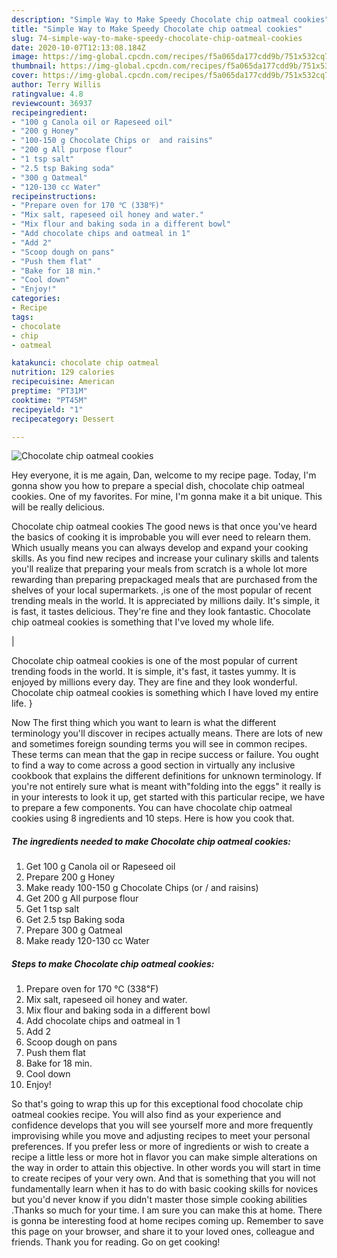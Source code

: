 ```yaml
---
description: "Simple Way to Make Speedy Chocolate chip oatmeal cookies"
title: "Simple Way to Make Speedy Chocolate chip oatmeal cookies"
slug: 74-simple-way-to-make-speedy-chocolate-chip-oatmeal-cookies
date: 2020-10-07T12:13:08.184Z
image: https://img-global.cpcdn.com/recipes/f5a065da177cdd9b/751x532cq70/chocolate-chip-oatmeal-cookies-recipe-main-photo.jpg
thumbnail: https://img-global.cpcdn.com/recipes/f5a065da177cdd9b/751x532cq70/chocolate-chip-oatmeal-cookies-recipe-main-photo.jpg
cover: https://img-global.cpcdn.com/recipes/f5a065da177cdd9b/751x532cq70/chocolate-chip-oatmeal-cookies-recipe-main-photo.jpg
author: Terry Willis
ratingvalue: 4.8
reviewcount: 36937
recipeingredient:
- "100 g Canola oil or Rapeseed oil"
- "200 g Honey"
- "100-150 g Chocolate Chips or  and raisins"
- "200 g All purpose flour"
- "1 tsp salt"
- "2.5 tsp Baking soda"
- "300 g Oatmeal"
- "120-130 cc Water"
recipeinstructions:
- "Prepare oven for 170 ℃ (338℉)"
- "Mix salt, rapeseed oil honey and water."
- "Mix flour and baking soda in a different bowl"
- "Add chocolate chips and oatmeal in 1"
- "Add 2"
- "Scoop dough on pans"
- "Push them flat"
- "Bake for 18 min."
- "Cool down"
- "Enjoy!"
categories:
- Recipe
tags:
- chocolate
- chip
- oatmeal

katakunci: chocolate chip oatmeal 
nutrition: 129 calories
recipecuisine: American
preptime: "PT31M"
cooktime: "PT45M"
recipeyield: "1"
recipecategory: Dessert

---
```



![Chocolate chip oatmeal cookies](https://img-global.cpcdn.com/recipes/f5a065da177cdd9b/751x532cq70/chocolate-chip-oatmeal-cookies-recipe-main-photo.jpg)

Hey everyone, it is me again, Dan, welcome to my recipe page. Today, I'm gonna show you how to prepare a special dish, chocolate chip oatmeal cookies. One of my favorites. For mine, I'm gonna make it a bit unique. This will be really delicious.

Chocolate chip oatmeal cookies The good news is that once you've heard the basics of cooking it is improbable you will ever need to relearn them. Which usually means you can always develop and expand your cooking skills. As you find new recipes and increase your culinary skills and talents you'll realize that preparing your meals from scratch is a whole lot more rewarding than preparing prepackaged meals that are purchased from the shelves of your local supermarkets.
,is one of the most popular of recent trending meals in the world. It is appreciated by millions daily. It's simple, it is fast, it tastes delicious. They're fine and they look fantastic. Chocolate chip oatmeal cookies is something that I've loved my whole life.


|


Chocolate chip oatmeal cookies is one of the most popular of current trending foods in the world. It is simple, it's fast, it tastes yummy. It is enjoyed by millions every day. They are fine and they look wonderful. Chocolate chip oatmeal cookies is something which I have loved my entire life.
}

Now The first thing which you want to learn is what the different terminology you'll discover in recipes actually means. There are lots of new and sometimes foreign sounding terms you will see in common recipes. These terms can mean that the gap in recipe success or failure. You ought to find a way to come across a good section in virtually any inclusive cookbook that explains the different definitions for unknown terminology. If you're not entirely sure what is meant with"folding into the eggs" it really is in your interests to look it up,
get started with this particular recipe, we have to prepare a few components. You can have chocolate chip oatmeal cookies using 8 ingredients and 10 steps. Here is how you cook that.

<!--inarticleads1-->

##### The ingredients needed to make Chocolate chip oatmeal cookies:

1. Get 100 g Canola oil or Rapeseed oil
1. Prepare 200 g Honey
1. Make ready 100-150 g Chocolate Chips (or / and raisins)
1. Get 200 g All purpose flour
1. Get 1 tsp salt
1. Get 2.5 tsp Baking soda
1. Prepare 300 g Oatmeal
1. Make ready 120-130 cc Water




<!--inarticleads2-->

##### Steps to make Chocolate chip oatmeal cookies:

1. Prepare oven for 170 ℃ (338℉)
1. Mix salt, rapeseed oil honey and water.
1. Mix flour and baking soda in a different bowl
1. Add chocolate chips and oatmeal in 1
1. Add 2
1. Scoop dough on pans
1. Push them flat
1. Bake for 18 min.
1. Cool down
1. Enjoy!




So that's going to wrap this up for this exceptional food chocolate chip oatmeal cookies recipe. You will also find as your experience and confidence develops that you will see yourself more and more frequently improvising while you move and adjusting recipes to meet your personal preferences. If you prefer less or more of ingredients or wish to create a recipe a little less or more hot in flavor you can make simple alterations on the way in order to attain this objective. In other words you will start in time to create recipes of your very own. And that is something that you will not fundamentally learn when it has to do with basic cooking skills for novices but you'd never know if you didn't master those simple cooking abilities .Thanks so much for your time. I am sure you can make this at home. There is gonna be interesting food at home recipes coming up. Remember to save this page on your browser, and share it to your loved ones, colleague and friends. Thank you for reading. Go on get cooking!
